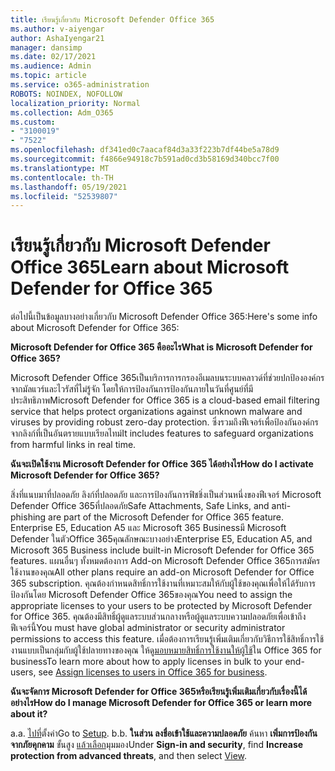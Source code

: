 ```yaml
---
title: เรียนรู้เกี่ยวกับ Microsoft Defender Office 365
ms.author: v-aiyengar
author: AshaIyengar21
manager: dansimp
ms.date: 02/17/2021
ms.audience: Admin
ms.topic: article
ms.service: o365-administration
ROBOTS: NOINDEX, NOFOLLOW
localization_priority: Normal
ms.collection: Adm_O365
ms.custom:
- "3100019"
- "7522"
ms.openlocfilehash: df341ed0c7aacaf84d3a33f223b7df44be5a78d9
ms.sourcegitcommit: f4866e94918c7b591ad0cd3b58169d340bcc7f00
ms.translationtype: MT
ms.contentlocale: th-TH
ms.lasthandoff: 05/19/2021
ms.locfileid: "52539807"
---
```

# <a name="learn-about-microsoft-defender-for-office-365"></a><span data-ttu-id="216f6-102">เรียนรู้เกี่ยวกับ Microsoft Defender Office 365</span><span class="sxs-lookup"><span data-stu-id="216f6-102">Learn about Microsoft Defender for Office 365</span></span>

<span data-ttu-id="216f6-103">ต่อไปนี้เป็นข้อมูลบางอย่างเกี่ยวกับ Microsoft Defender Office 365:</span><span class="sxs-lookup"><span data-stu-id="216f6-103">Here's some info about Microsoft Defender for Office 365:</span></span>

<span data-ttu-id="216f6-104">**Microsoft Defender for Office 365 คืออะไร**</span><span class="sxs-lookup"><span data-stu-id="216f6-104">**What is Microsoft Defender for Office 365?**</span></span>

<span data-ttu-id="216f6-105">Microsoft Defender Office 365เป็นบริการการกรองอีเมลบนระบบคลาวด์ที่ช่วยปกป้ององค์กรจากมัลแวร์และไวรัสที่ไม่รู้จัก โดยให้การป้องกันการป้องกันภายในวันที่ศูนย์ที่มีประสิทธิภาพ</span><span class="sxs-lookup"><span data-stu-id="216f6-105">Microsoft Defender for Office 365 is a cloud-based email filtering service that helps protect organizations against unknown malware and viruses by providing robust zero-day protection.</span></span> <span data-ttu-id="216f6-106">ซึ่งรวมถึงฟีเจอร์เพื่อป้องกันองค์กรจากลิงก์ที่เป็นอันตรายแบบเรียลไทม์</span><span class="sxs-lookup"><span data-stu-id="216f6-106">It includes features to safeguard organizations from harmful links in real time.</span></span>

<span data-ttu-id="216f6-107">**ฉันจะเปิดใช้งาน Microsoft Defender for Office 365 ได้อย่างไร**</span><span class="sxs-lookup"><span data-stu-id="216f6-107">**How do I activate Microsoft Defender for Office 365?**</span></span>

<span data-ttu-id="216f6-108">สิ่งที่แนบมาที่ปลอดภัย ลิงก์ที่ปลอดภัย และการป้องกันการฟิชชิ่งเป็นส่วนหนึ่งของฟีเจอร์ Microsoft Defender Office 365ที่ปลอดภัย</span><span class="sxs-lookup"><span data-stu-id="216f6-108">Safe Attachments, Safe Links, and anti-phishing are part of the Microsoft Defender for Office 365 feature.</span></span> <span data-ttu-id="216f6-109">Enterprise E5, Education A5 และ Microsoft 365 Businessมี Microsoft Defender ในตัวOffice 365คุณลักษณะบางอย่าง</span><span class="sxs-lookup"><span data-stu-id="216f6-109">Enterprise E5, Education A5, and Microsoft 365 Business include built-in Microsoft Defender for Office 365 features.</span></span> <span data-ttu-id="216f6-110">แผนอื่นๆ ทั้งหมดต้องการ Add-on Microsoft Defender Office 365การสมัครใช้งานของคุณ</span><span class="sxs-lookup"><span data-stu-id="216f6-110">All other plans require an add-on Microsoft Defender for Office 365 subscription.</span></span> <span data-ttu-id="216f6-111">คุณต้องกําหนดสิทธิ์การใช้งานที่เหมาะสมให้กับผู้ใช้ของคุณเพื่อให้ได้รับการป้องกันโดย Microsoft Defender Office 365ของคุณ</span><span class="sxs-lookup"><span data-stu-id="216f6-111">You need to assign the appropriate licenses to your users to be protected by Microsoft Defender for Office 365.</span></span> <span data-ttu-id="216f6-112">คุณต้องมีสิทธิ์ผู้ดูแลระบบส่วนกลางหรือผู้ดูแลระบบความปลอดภัยเพื่อเข้าถึงฟีเจอร์นี้</span><span class="sxs-lookup"><span data-stu-id="216f6-112">You must have global administrator or security administrator permissions to access this feature.</span></span> <span data-ttu-id="216f6-113">เมื่อต้องการเรียนรู้เพิ่มเติมเกี่ยวกับวิธีการใช้สิทธิ์การใช้งานแบบเป็นกลุ่มกับผู้ใช้ปลายทางของคุณ ให้ดู[มอบหมายสิทธิ์การใช้งานให้ผู้ใช้](https://go.microsoft.com/fwlink/?linkid=2093435)ใน Office 365 for business</span><span class="sxs-lookup"><span data-stu-id="216f6-113">To learn more about how to apply licenses in bulk to your end-users, see [Assign licenses to users in Office 365 for business](https://go.microsoft.com/fwlink/?linkid=2093435).</span></span>

<span data-ttu-id="216f6-114">**ฉันจะจัดการ Microsoft Defender for Office 365หรือเรียนรู้เพิ่มเติมเกี่ยวกับเรื่องนี้ได้อย่างไร**</span><span class="sxs-lookup"><span data-stu-id="216f6-114">**How do I manage Microsoft Defender for Office 365 or learn more about it?**</span></span>

<span data-ttu-id="216f6-115">a.</span><span class="sxs-lookup"><span data-stu-id="216f6-115">a.</span></span> <span data-ttu-id="216f6-116">[ไปที่](https://go.microsoft.com/fwlink/p/?linkid=2075721)ตั้งค่า</span><span class="sxs-lookup"><span data-stu-id="216f6-116">Go to [Setup](https://go.microsoft.com/fwlink/p/?linkid=2075721).</span></span>
<span data-ttu-id="216f6-117">b.</span><span class="sxs-lookup"><span data-stu-id="216f6-117">b.</span></span> <span data-ttu-id="216f6-118">**ในส่วน ลงชื่อเข้าใช้และความปลอดภัย** ค้นหา **เพิ่มการป้องกันจากภัยคุกคาม** ขั้นสูง [แล้วเลือก](https://go.microsoft.com/fwlink/?linkid=2109302)มุมมอง</span><span class="sxs-lookup"><span data-stu-id="216f6-118">Under **Sign-in and security**, find **Increase protection from advanced threats**, and then select [View](https://go.microsoft.com/fwlink/?linkid=2109302).</span></span>
